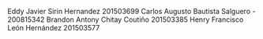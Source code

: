 Eddy Javier Sirin Hernandez 201503699
Carlos Augusto Bautista Salguero - 200815342
Brandon Antony Chitay Coutiño 201503385
Henry Francisco León Hernández 201503577
